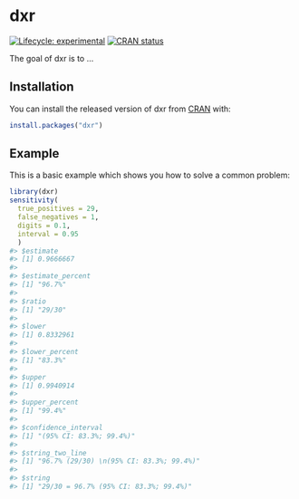 
<!-- README.md is generated from README.Rmd. Please edit that file -->

# dxr

<!-- badges: start -->

[![Lifecycle:
experimental](https://img.shields.io/badge/lifecycle-experimental-orange.svg)](https://lifecycle.r-lib.org/articles/stages.html#experimental)
[![CRAN
status](https://www.r-pkg.org/badges/version/dxr)](https://CRAN.R-project.org/package=dxr)
<!-- badges: end -->

The goal of dxr is to …

## Installation

You can install the released version of dxr from
[CRAN](https://CRAN.R-project.org) with:

``` r
install.packages("dxr")
```

## Example

This is a basic example which shows you how to solve a common problem:

``` r
library(dxr)
sensitivity(
  true_positives = 29,
  false_negatives = 1,
  digits = 0.1, 
  interval = 0.95
  )
#> $estimate
#> [1] 0.9666667
#> 
#> $estimate_percent
#> [1] "96.7%"
#> 
#> $ratio
#> [1] "29/30"
#> 
#> $lower
#> [1] 0.8332961
#> 
#> $lower_percent
#> [1] "83.3%"
#> 
#> $upper
#> [1] 0.9940914
#> 
#> $upper_percent
#> [1] "99.4%"
#> 
#> $confidence_interval
#> [1] "(95% CI: 83.3%; 99.4%)"
#> 
#> $string_two_line
#> [1] "96.7% (29/30) \n(95% CI: 83.3%; 99.4%)"
#> 
#> $string
#> [1] "29/30 = 96.7% (95% CI: 83.3%; 99.4%)"
```
